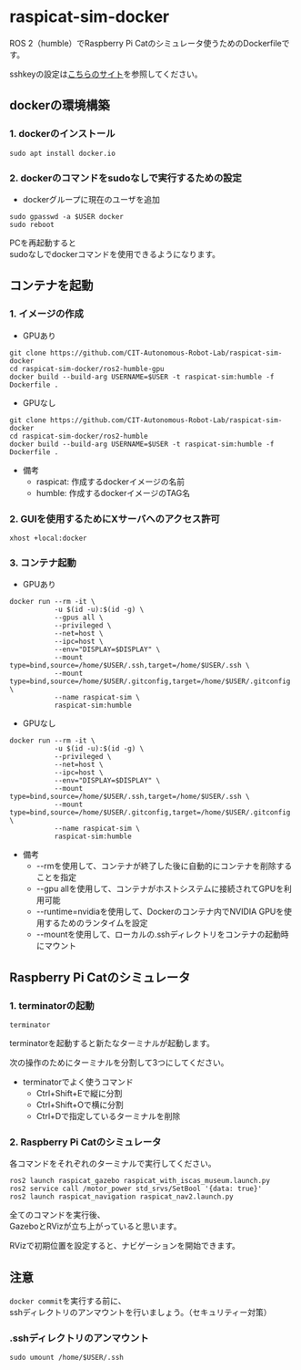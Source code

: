 # raspicat-sim-docker
ROS 2（humble）でRaspberry Pi Catのシミュレータ使うためのDockerfileです。

sshkeyの設定は[こちらのサイト](https://qiita.com/shizuma/items/2b2f873a0034839e47ce)を参照してください。

## dockerの環境構築
### 1. dockerのインストール
```
sudo apt install docker.io
```

### 2. dockerのコマンドをsudoなしで実行するための設定
* dockerグループに現在のユーザを追加

```
sudo gpasswd -a $USER docker
sudo reboot
```

PCを再起動すると  
sudoなしでdockerコマンドを使用できるようになります。

## コンテナを起動

### 1. イメージの作成

* GPUあり
```
git clone https://github.com/CIT-Autonomous-Robot-Lab/raspicat-sim-docker
cd raspicat-sim-docker/ros2-humble-gpu 
docker build --build-arg USERNAME=$USER -t raspicat-sim:humble -f Dockerfile .
```

* GPUなし
```
git clone https://github.com/CIT-Autonomous-Robot-Lab/raspicat-sim-docker
cd raspicat-sim-docker/ros2-humble
docker build --build-arg USERNAME=$USER -t raspicat-sim:humble -f Dockerfile .
```

* 備考
  * raspicat: 作成するdockerイメージの名前
  * humble: 作成するdockerイメージのTAG名

### 2. GUIを使用するためにXサーバへのアクセス許可
```
xhost +local:docker
```

### 3. コンテナ起動
* GPUあり
```
docker run --rm -it \
           -u $(id -u):$(id -g) \
           --gpus all \
           --privileged \
           --net=host \
           --ipc=host \
           --env="DISPLAY=$DISPLAY" \
           --mount type=bind,source=/home/$USER/.ssh,target=/home/$USER/.ssh \
           --mount type=bind,source=/home/$USER/.gitconfig,target=/home/$USER/.gitconfig \
           --name raspicat-sim \
           raspicat-sim:humble
```

* GPUなし
```
docker run --rm -it \
           -u $(id -u):$(id -g) \
           --privileged \
           --net=host \
           --ipc=host \
           --env="DISPLAY=$DISPLAY" \
           --mount type=bind,source=/home/$USER/.ssh,target=/home/$USER/.ssh \
           --mount type=bind,source=/home/$USER/.gitconfig,target=/home/$USER/.gitconfig \
           --name raspicat-sim \
           raspicat-sim:humble
```

* 備考
  * --rmを使用して、コンテナが終了した後に自動的にコンテナを削除することを指定
  * --gpu allを使用して、コンテナがホストシステムに接続されてGPUを利用可能
  * --runtime=nvidiaを使用して、Dockerのコンテナ内でNVIDIA GPUを使用するためのランタイムを設定
  * --mountを使用して、ローカルの.sshディレクトリをコンテナの起動時にマウント

## Raspberry Pi Catのシミュレータ

### 1. terminatorの起動
```
terminator
```
terminatorを起動すると新たなターミナルが起動します。

次の操作のためにターミナルを分割して3つにしてください。

* terminatorでよく使うコマンド
  * Ctrl+Shift+Eで縦に分割
  * Ctrl+Shift+Oで横に分割
  * Ctrl+Dで指定しているターミナルを削除

### 2. Raspberry Pi Catのシミュレータ
各コマンドをそれぞれのターミナルで実行してください。

```
ros2 launch raspicat_gazebo raspicat_with_iscas_museum.launch.py
ros2 service call /motor_power std_srvs/SetBool '{data: true}'
ros2 launch raspicat_navigation raspicat_nav2.launch.py
```
全てのコマンドを実行後、  
GazeboとRVizが立ち上がっていると思います。

RVizで初期位置を設定すると、ナビゲーションを開始できます。

## 注意
`docker commit`を実行する前に、  
sshディレクトリのアンマウントを行いましょう。（セキュリティー対策）

### .sshディレクトリのアンマウント
```
sudo umount /home/$USER/.ssh 
```
